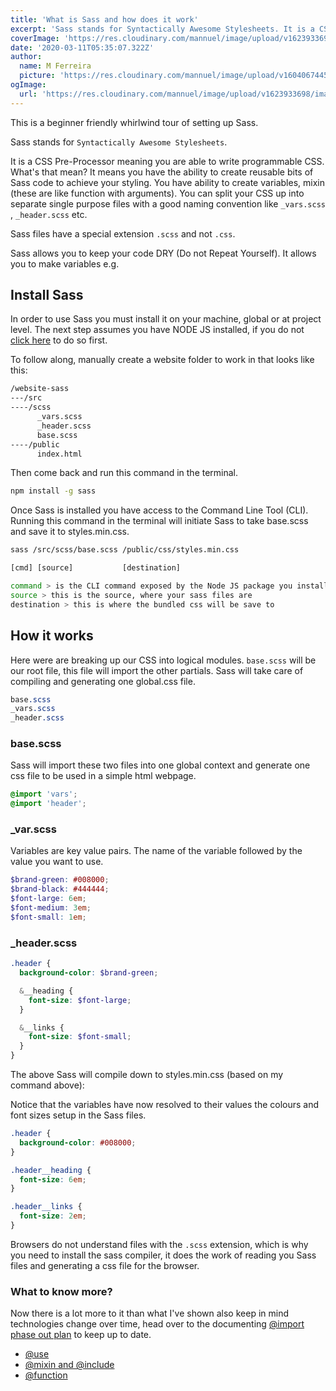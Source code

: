 ```yaml
---
title: 'What is Sass and how does it work'
excerpt: 'Sass stands for Syntactically Awesome Stylesheets. It is a CSS Pre-Processor meaning you are able to write CSS with super powers of functions, variables, loops, mixins and components or partials.'
coverImage: 'https://res.cloudinary.com/mannuel/image/upload/v1623933698/images/sass-article.png'
date: '2020-03-11T05:35:07.322Z'
author:
  name: M Ferreira
  picture: 'https://res.cloudinary.com/mannuel/image/upload/v1604067445/images/mee.jpg'
ogImage:
  url: 'https://res.cloudinary.com/mannuel/image/upload/v1623933698/images/sass-article.png'
---
```


This is a beginner friendly whirlwind tour of setting up Sass.

Sass stands for `Syntactically Awesome Stylesheets`.

It is a CSS Pre-Processor meaning you are able to write programmable CSS. What's that mean? It means you have the ability to create reusable bits of Sass code to achieve your styling. You have ability to create variables, mixin (these are like function with arguments). You can split your CSS up into separate single purpose files with a good naming convention like `_vars.scss` , `_header.scss` etc.

Sass files have a special extension `.scss` and not `.css`.

Sass allows you to keep your code DRY (Do not Repeat Yourself). It allows you to make variables e.g.

## Install Sass

In order to use Sass you must install it on your machine, global or at project level. The next step assumes you have NODE JS installed, if you do not [click here](https://nodejs.org/en/download/) to do so first.

To follow along, manually create a website folder to work in that looks like this:

```bash
/website-sass
---/src
----/scss
      _vars.scss
      _header.scss
      base.scss
----/public
      index.html
```

Then come back and run this command in the terminal.

```bash
npm install -g sass
```

Once Sass is installed you have access to the Command Line Tool (CLI). Running this command in the terminal will initiate Sass to take base.scss and save it to styles.min.css.

```bash
sass /src/scss/base.scss /public/css/styles.min.css
```

```js
[cmd] [source]           [destination]
```

```bash
command > is the CLI command exposed by the Node JS package you installed.
source > this is the source, where your sass files are
destination > this is where the bundled css will be save to
```

## How it works

Here were are breaking up our CSS into logical modules. `base.scss` will be our root file, this file will import the other partials. Sass will take care of compiling and generating one global.css file.

```scss
base.scss
_vars.scss
_header.scss
```

### base.scss

Sass will import these two files into one global context and generate one css file to be used in a simple html webpage.

```scss
@import 'vars';
@import 'header';
```

### _var.scss

Variables are key value pairs. The name of the variable followed by the value you want to use.

```scss
$brand-green: #008000;
$brand-black: #444444;
$font-large: 6em;
$font-medium: 3em;
$font-small: 1em;
```

### _header.scss

```scss
.header {
  background-color: $brand-green;

  &__heading {
    font-size: $font-large;
  }

  &__links {
    font-size: $font-small;
  }
}
```

The above Sass will compile down to styles.min.css (based on my command above):

Notice that the variables have now resolved to their values the colours and font sizes setup in the Sass files.

```css
.header {
  background-color: #008000;
}

.header__heading {
  font-size: 6em;
}

.header__links {
  font-size: 2em;
}
```

Browsers do not understand files with the `.scss` extension, which is why you need to install the sass compiler, it does the work of reading you Sass files and generating a css file for the browser.

### What to know more?

Now there is a lot more to it than what I've shown also keep in mind technologies change over time, head over to the documenting [@import phase out plan](https://sass-lang.com/documentation/at-rules/import) to keep up to date.

- [@use](https://sass-lang.com/documentation/at-rules/use)
- [@mixin and @include](https://sass-lang.com/documentation/at-rules/mixin)
- [@function](https://sass-lang.com/documentation/at-rules/function)

